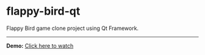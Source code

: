 # flappy-bird-qt

Flappy Bird game clone project using Qt Framework.

---

**Demo:** [Click here to watch](/screenshots/demo.mp4)
